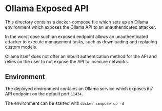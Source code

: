 # Ollama Exposed API

This directory contains a docker-compose file which sets up an Ollama environment which exposes the Ollama API to an unauthenticated attacker.

In the worst case such an exposed endpoint allows an unauthenticated attacker to execute management tasks, such as downloading and replacing custom models.

Ollama itself does not offer an inbuilt authentication method for the API and relies on the user to not expose the API to insecure networks.

## Environment 

The deployed environment contains an Ollama service which exposes its' API endpoint on the default port `11434`.

The environment can be started with `docker compose up -d`
